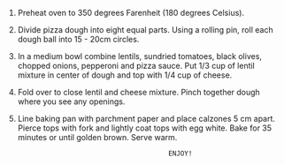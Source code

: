 1. Preheat oven to 350 degrees Farenheit (180 degrees Celsius).
2. Divide pizza dough into eight equal parts. Using a rolling pin, roll each dough ball into 15 - 20cm circles.
3. In a medium bowl combine lentils, sundried tomatoes, black olives, chopped onions, pepperoni and pizza sauce. Put 1/3 cup of lentil mixture in center of dough and top with 1/4 cup of cheese.
4. Fold over to close lentil and cheese mixture. Pinch together dough where you see any openings.
5. Line baking pan with parchment paper and place calzones 5 cm apart. Pierce tops with fork and lightly coat tops with egg white. Bake for 35 minutes or until golden brown. Serve warm.

                                             ENJOY!